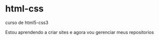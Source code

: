 # html-css
curso de html5-css3

Estou aprendendo a criar sites e agora vou gerenciar meus repositorios